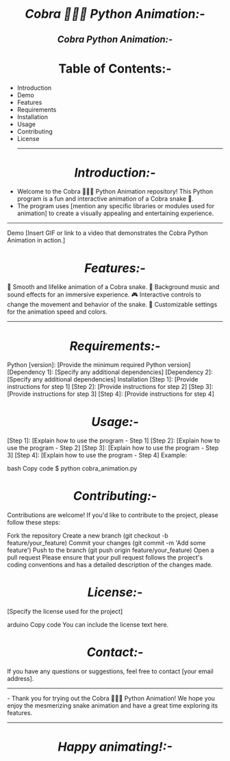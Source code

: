 <h1 align="center"><i>Cobra 🐍🐍🐍 Python Animation:-</i></h1>
<h2 align="center"><i>Cobra Python Animation:-</i></h2>

<h1 align="Center">Table of Contents:-</h1>

- Introduction
- Demo
- Features
- Requirements
- Installation
- Usage
- Contributing
- License
  <hr>
  
<h1 align="center"><i>Introduction:-</i></h1>

- Welcome to the Cobra 🐍🐍🐍 Python Animation repository! This Python program is a fun and interactive animation of a Cobra snake 🐍.
-  The program uses [mention any specific libraries or modules used for animation] to create a visually appealing and entertaining experience.
<hr>
Demo
[Insert GIF or link to a video that demonstrates the Cobra Python Animation in action.]

<h1 align="center"><i>Features:-</i></h1>
🐍 Smooth and lifelike animation of a Cobra snake.
🎵 Background music and sound effects for an immersive experience.
🎮 Interactive controls to change the movement and behavior of the snake.
🌟 Customizable settings for the animation speed and colors.
<hr>
<h1 align="center"><i>Requirements:-</i></h1>
Python [version]: [Provide the minimum required Python version]
[Dependency 1]: [Specify any additional dependencies]
[Dependency 2]: [Specify any additional dependencies]
Installation
[Step 1]: [Provide instructions for step 1]
[Step 2]: [Provide instructions for step 2]
[Step 3]: [Provide instructions for step 3]
[Step 4]: [Provide instructions for step 4]
<h1 align="center"><i>Usage:-</i></h1>
[Step 1]: [Explain how to use the program - Step 1]
[Step 2]: [Explain how to use the program - Step 2]
[Step 3]: [Explain how to use the program - Step 3]
[Step 4]: [Explain how to use the program - Step 4]
Example:

bash
Copy code
$ python cobra_animation.py
<h1 align="center"><i>Contributing:-</i></h1>
Contributions are welcome! If you'd like to contribute to the project, please follow these steps:

Fork the repository
Create a new branch (git checkout -b feature/your_feature)
Commit your changes (git commit -m 'Add some feature')
Push to the branch (git push origin feature/your_feature)
Open a pull request
Please ensure that your pull request follows the project's coding conventions and has a detailed description of the changes made.

<h1 align="center"><i>License:-</i></h1>
[Specify the license used for the project]

arduino
Copy code
You can include the license text here.
<h1 align="center"><i>Contact:-</i></h1>

If you have any questions or suggestions, feel free to contact [your email address].
<hr>
- Thank you for trying out the Cobra 🐍🐍🐍 Python Animation! We hope you enjoy the mesmerizing snake animation and have a great time exploring its features.
<hr>
 <h1 align="center"><i>Happy animating!:-</i></h1>





